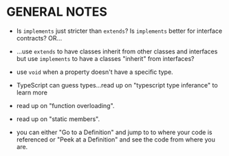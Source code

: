 # GENERAL NOTES

* Is `implements` just stricter than `extends`? Is `implements` better for interface contracts? OR...

* ...use `extends` to have classes inherit from other classes and interfaces but use `implements` to have a classes "inherit" from interfaces?

* use `void` when a property doesn't have a specific type.

* TypeScript can guess types...read up on "typescript type inferance" to learn more

* read up on "function overloading".

* read up on "static members".

* you can either "Go to a Definition" and jump to to where your code is referenced or "Peek at a Definition" and see the code from where you are.